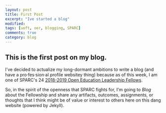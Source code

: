 ```yaml
---
layout: post
title: First Post
excerpt: "Ive started a blog"
modified: 
tags: [uoft, oer, blogging, SPARC]
comments: true
category: blog
---
```



<h2>This is the first post on my blog.</h2> 

I've decided to actualize my long-dormant ambitions to write a blog (and have a pro·fes·sion·al profile websitey thing) because as of this week, I am one of SPARC's 24 <a href="https://sparcopen.org/news/2018/sparc-welcomes-2018-2019-open-education-leadership-fellows/2018-2019"> 2018-2019 Open Education Leadership Fellows</a>. 

So,  in the spirit of the openness that SPARC fights for, I'm going to *Blog* about the Fellowship and share any artifacts, outcomes, assignments, or thoughts that I think might be of value or interest to others here on this dang website (powered by Jekyll).



